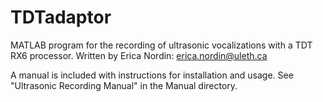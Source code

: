 # TDTadaptor
MATLAB program for the recording of ultrasonic vocalizations with a TDT RX6 processor.
Written by Erica Nordin: erica.nordin@uleth.ca

A manual is included with instructions for installation and usage.
See "Ultrasonic Recording Manual" in the Manual directory.